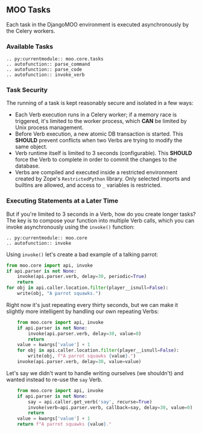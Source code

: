 ## MOO Tasks

Each task in the DjangoMOO environment is executed asynchronously by the Celery workers.

### Available Tasks

```{eval-rst}
.. py:currentmodule:: moo.core.tasks
.. autofunction:: parse_command
.. autofunction:: parse_code
.. autofunction:: invoke_verb
```

### Task Security

The running of a task is kept reasonably secure and isolated in a few ways:

* Each Verb execution runs in a Celery worker; if a memory race is triggered,
  it's limited to the worker process, which **CAN** be limited by Unix process management.
* Before Verb execution, a new atomic DB transaction is started. This **SHOULD** prevent
  conflicts when two Verbs are trying to modify the same object.
* Verb runtime itself is limited to 3 seconds (configurable). This **SHOULD** force the Verb
  to complete in order to commit the changes to the database.
* Verbs are compiled and executed inside a restricted environment created by Zope's `RestrictedPython`
  library. Only selected imports and builtins are allowed, and access to `_` variables is restricted.

### Executing Statements at a Later Time

But if you're limited to 3 seconds in a Verb, how do you create longer tasks? The key is to
compose your function into multiple Verb calls, which you can invoke asynchronously using the
`invoke()` function:

```{eval-rst}
.. py:currentmodule:: moo.core
.. autofunction:: invoke
```

Using `invoke()` let's create a bad example of a talking parrot:

```python
from moo.core import api, invoke
if api.parser is not None:
    invoke(api.parser.verb, delay=30, periodic=True)
    return
for obj in api.caller.location.filter(player__isnull=False):
    write(obj, "A parrot squawks.")
```

Right now it's just repeating every thirty seconds, but we can make it slightly more intelligent
by handling our own repeating Verbs:

```python
    from moo.core import api, invoke
    if api.parser is not None:
        invoke(api.parser.verb, delay=30, value=0)
        return
    value = kwargs['value'] + 1
    for obj in api.caller.location.filter(player__isnull=False):
        write(obj, f"A parrot squawks {value}.")
    invoke(api.parser.verb, delay=30, value=value)
```

Let's say we didn't want to handle writing ourselves (we shouldn't) and wanted instead
to re-use the `say` Verb.

```python
    from moo.core import api, invoke
    if api.parser is not None:
        say = api.caller.get_verb('say', recurse=True)
        invoke(verb=api.parser.verb, callback=say, delay=30, value=0)
        return
    value = kwargs['value'] + 1
    return f"A parrot squawks {value}."
```
